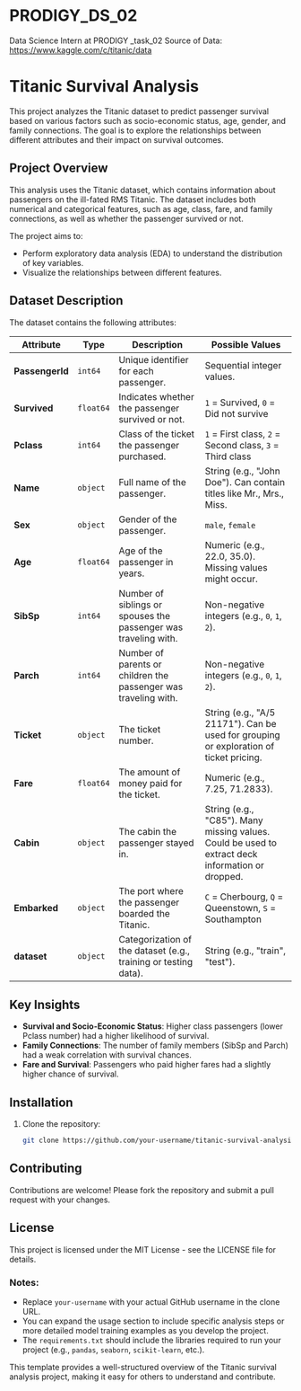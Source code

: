 # PRODIGY_DS_02
Data Science Intern at PRODIGY _task_02
Source of Data: https://www.kaggle.com/c/titanic/data
# Titanic Survival Analysis

This project analyzes the Titanic dataset to predict passenger survival based on various factors such as socio-economic status, age, gender, and family connections. The goal is to explore the relationships between different attributes and their impact on survival outcomes.

## Project Overview

This analysis uses the Titanic dataset, which contains information about passengers on the ill-fated RMS Titanic. The dataset includes both numerical and categorical features, such as age, class, fare, and family connections, as well as whether the passenger survived or not.

The project aims to:
- Perform exploratory data analysis (EDA) to understand the distribution of key variables.
- Visualize the relationships between different features.

## Dataset Description

The dataset contains the following attributes:

| **Attribute**  | **Type**    | **Description**                                                                                                                                               | **Possible Values**                                                                                                                                   |
|----------------|-------------|---------------------------------------------------------------------------------------------------------------------------------------------------------------|------------------------------------------------------------------------------------------------------------------------------------------------------|
| **PassengerId**| `int64`     | Unique identifier for each passenger.                                                                                                                         | Sequential integer values.                                                                                                                           |
| **Survived**   | `float64`   | Indicates whether the passenger survived or not.                                                                                                              | `1` = Survived, `0` = Did not survive                                                                                                                 |
| **Pclass**     | `int64`     | Class of the ticket the passenger purchased.                                                                                                                 | `1` = First class, `2` = Second class, `3` = Third class                                                                                           |
| **Name**       | `object`    | Full name of the passenger.                                                                                                                                   | String (e.g., "John Doe"). Can contain titles like Mr., Mrs., Miss.                                                                                 |
| **Sex**        | `object`    | Gender of the passenger.                                                                                                                                      | `male`, `female`                                                                                                                                     |
| **Age**        | `float64`   | Age of the passenger in years.                                                                                                                                | Numeric (e.g., 22.0, 35.0). Missing values might occur.                                                                                              |
| **SibSp**      | `int64`     | Number of siblings or spouses the passenger was traveling with.                                                                                             | Non-negative integers (e.g., `0`, `1`, `2`).                                                                                                        |
| **Parch**      | `int64`     | Number of parents or children the passenger was traveling with.                                                                                             | Non-negative integers (e.g., `0`, `1`, `2`).                                                                                                        |
| **Ticket**     | `object`    | The ticket number.                                                                                                                                           | String (e.g., "A/5 21171"). Can be used for grouping or exploration of ticket pricing.                                                              |
| **Fare**       | `float64`   | The amount of money paid for the ticket.                                                                                                                      | Numeric (e.g., 7.25, 71.2833).                                                                                                                       |
| **Cabin**      | `object`    | The cabin the passenger stayed in.                                                                                                                            | String (e.g., "C85"). Many missing values. Could be used to extract deck information or dropped.                                                   |
| **Embarked**   | `object`    | The port where the passenger boarded the Titanic.                                                                                                            | `C` = Cherbourg, `Q` = Queenstown, `S` = Southampton                                                                                                 |
| **dataset**    | `object`    | Categorization of the dataset (e.g., training or testing data).                                                                                             | String (e.g., "train", "test").                                                                                                                     |

## Key Insights

- **Survival and Socio-Economic Status**: Higher class passengers (lower Pclass number) had a higher likelihood of survival.
- **Family Connections**: The number of family members (SibSp and Parch) had a weak correlation with survival chances.
- **Fare and Survival**: Passengers who paid higher fares had a slightly higher chance of survival.

## Installation

1. Clone the repository:
   ```bash
   git clone https://github.com/your-username/titanic-survival-analysis.git

## Contributing

Contributions are welcome! Please fork the repository and submit a pull request with your changes.
## License

This project is licensed under the MIT License - see the LICENSE file for details.

### Notes:
- Replace `your-username` with your actual GitHub username in the clone URL.
- You can expand the usage section to include specific analysis steps or more detailed model training examples as you develop the project.
- The `requirements.txt` should include the libraries required to run your project (e.g., `pandas`, `seaborn`, `scikit-learn`, etc.). 

This template provides a well-structured overview of the Titanic survival analysis project, making it easy for others to understand and contribute.

